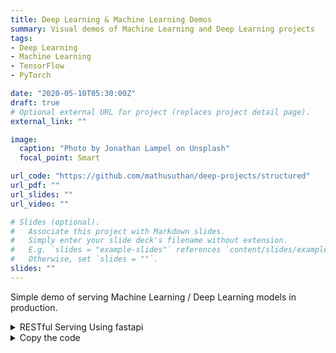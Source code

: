 ```yaml
---
title: Deep Learning & Machine Learning Demos 
summary: Visual demos of Machine Learning and Deep Learning projects
tags:
- Deep Learning
- Machine Learning
- TensorFlow
- PyTorch

date: "2020-05-10T05:30:00Z"
draft: true
# Optional external URL for project (replaces project detail page).
external_link: ""

image:
  caption: "Photo by Jonathan Lampel on Unsplash"
  focal_point: Smart

url_code: "https://github.com/mathusuthan/deep-projects/structured"
url_pdf: ""
url_slides: ""
url_video: ""

# Slides (optional).
#   Associate this project with Markdown slides.
#   Simply enter your slide deck's filename without extension.
#   E.g. `slides = "example-slides"` references `content/slides/example-slides.md`.
#   Otherwise, set `slides = ""`.
slides: ""
---
```


Simple demo of serving Machine Learning / Deep Learning models in production.

<details>
<summary>RESTful Serving Using fastapi</summary>

Using fastapi 
</details>

<details>
<summary>Copy the code</summary>

```python
import numpy as np
import pandas as pd
```

</details>